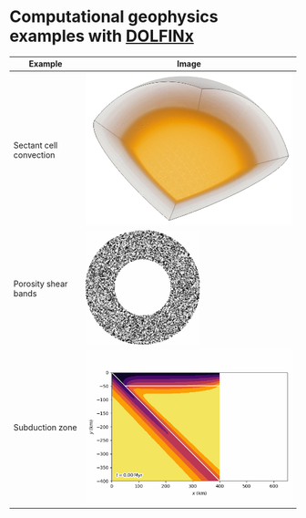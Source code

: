 # Computational geophysics examples with [DOLFINx](https://github.com/FEniCS/dolfinx)


| Example                 | Image                                                     |
|-------------------------|-----------------------------------------------------------|
| Sectant cell convection | ![sectant](sectant-convection/img/sectant_convection.gif) |
| Porosity shear bands    | ![shearbands](shearbands/img/shearbands.gif)              |
| Subduction zone         | ![subduction zone](subduction-zone/img/evolving2d.gif) |
